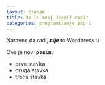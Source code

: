 ```yaml
---
layout: clanak
title: Da li ovaj Jekyll radi?
categories: programiranje php c
---
```


Naravno da radi, ***nije*** to Wordpress :)

Ovo je novi **pasus**.

- prva stavka
- druga stavka
- treća stavka
